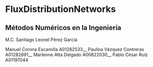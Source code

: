 # FluxDistributionNetworks

## Métodos Numéricos en la Ingeniería

M.C. Santiago Leonel Pérez García

Manuel Corona Escamilla A01282533__
Paulina Vázquez Contreras A01282691__
Marlenne Atta Delgado A00822030__
Pablo César Ruíz A01197044